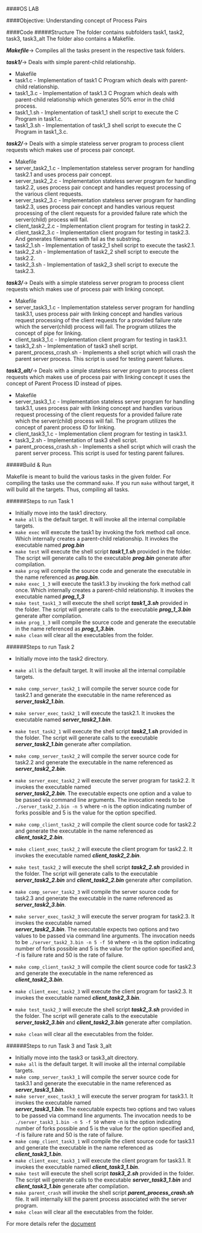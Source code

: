 ####OS LAB

####Objective:
Understanding concept of Process Pairs

####Code 
#####Structure
The folder contains subfolders task1, task2, task3, task3_alt
The folder also contains a Makefile.

***Makefile***-> Compiles all the tasks present in the respective task folders.

***task1/***-> Deals with simple parent-child relationship.
- Makefile 
- task1.c - Implementation of task1 C Program which deals with parent-child relationship. 
- task1_3.c - Implementation of task1.3 C Program which deals with parent-child relationship which generates 50%
              error in the child process. 
- task1_1.sh - Implementation of task1_1 shell script to execute the C Program in task1.c. 
- task1_3.sh - Implementation of task1_3 shell script to execute the C Program in task1_3.c. 

***task2/***-> Deals with a simple stateless server program to process client requests which makes use of process pair concept.
- Makefile 
- server_task2_1.c - Implementation stateless server program for handling task2.1 and uses process pair concept.
- server_task2_2.c - Implementation stateless server program for handling task2.2, uses process pair concept
                     and handles request processing of the various client requests.
- server_task2_3.c - Implementation stateless server program for handling task2.3, uses process pair concept
                     and handles various request processing of the client requests for a provided failure rate
                     which the server(child) process will fail.
- client_task2_2.c - Implementation client program for testing in task2.2.
- client_task2_3.c - Implementation client program for testing in task2.3. And generates filenames with fail as 
                     the substring.
- task2_1.sh - Implementation of task2_1 shell script to execute the task2.1. 
- task2_2.sh - Implementation of task2_2 shell script to execute the task2.2.
- task2_3.sh - Implementation of task2_3 shell script to execute the task2.3.

***task3/***-> Deals with a simple stateless server program to process client requests which makes use of process pair 
               with linking concept.
- Makefile 
- server_task3_1.c - Implementation stateless server program for handling task3.1, uses process pair with linking
                     concept and handles various request processing of the client requests for a provided failure 
                     rate which the server(child) process will fail. The program utilizes the concept of pipe for linking.
- client_task3_1.c - Implementation client program for testing in task3.1.
- task3_2.sh - Implementation of task3 shell script.
- parent_process_crash.sh - Implements a shell script which will crash the parent server process. This script is used for testing parent failures.

***task3_alt/***-> Deals with a simple stateless server program to process client requests which makes use of process pair 
               with linking concept it uses the concept of Parent Process ID instead of pipes.
- Makefile 
- server_task3_1.c - Implementation stateless server program for handling task3.1, uses process pair with linking
                     concept and handles various request processing of the client requests for a provided failure 
                     rate which the server(child) process will fail. The program utilizes the concept of
                     parent process ID for linking.
- client_task3_1.c - Implementation client program for testing in task3.1.
- task3_2.sh - Implementation of task3 shell script.
- parent_process_crash.sh - Implements a shell script which will crash the parent server process. This script is used for testing parent failures.


#####Build & Run

Makefile is meant to build the various tasks in the given folder.
For compiling the tasks use the command ```make```. 
If you run ```make``` without target, it will build all the targets.
Thus, compiling all tasks.

######Steps to run Task 1
 - Initially move into the task1 directory.
 - ```make all``` is the default target. It will invoke all the internal compilable targets.
 - ```make exec``` will execute the task1 by invoking the fork method call once. Which internally 
 creates a parent-child relationship. It invokes the executable named ***prog.bin***
 - ```make test``` will execute the shell script ***task1_1.sh*** provided in the folder. The script will generate 
 calls to the executable ***prog.bin*** generate after compilation.
 - ```make prog``` will compile the source code and generate the executable in the name referenced as ***prog.bin***.
 - ```make exec_1_3``` will execute the task1.3 by invoking the fork method call once. Which internally 
 creates a parent-child relationship. It invokes the executable named ***prog_1_3***
 - ```make test_task1_3``` will execute the shell script ***task1_3.sh*** provided in the folder. The script will generate 
 calls to the executable ***prog_1_3.bin*** generate after compilation.
 - ```make prog_1_3``` will compile the source code and generate the executable in the name referenced as ***prog_1_3.bin***.
 - ```make clean``` will clear all the executables from the folder.
 
######Steps to run Task 2
 - Initially move into the task2 directory.
 - ```make all``` is the default target. It will invoke all the internal compilable targets.
 - ```make comp_server_task2_1``` will compile the server source code for task2.1 and generate the executable in the name                                   referenced as ***server_task2_1.bin***.
 - ```make server_exec_task2_1``` will execute the task2.1. It invokes the executable named ***server_task2_1.bin***.
 - ```make test_task2_1``` will execute the shell script ***task2_1.sh*** provided in the folder. The script will generate 
                           calls to the executable ***server_task2_1.bin*** generate after compilation.
 - ```make comp_server_task2_2``` will compile the server source code for task2.2 and generate the executable in the name                                   referenced as ***server_task2_2.bin***. 
 - ```make server_exec_task2_2``` will execute the server program for task2.2. It invokes the executable named  
                                  ***server_task2_2.bin***. The executable expects one option and a value to be passed 
                                  via command line arguments. The invocation needs to be ```./server_task2_2.bin -n 5``` where -n is the option indicating number of forks possible and 5 is the value for the option specified.
 - ```make comp_client_task2_2``` will compile the client source code for task2.2 and generate the executable in the name                                   referenced as ***client_task2_2.bin***. 
 - ```make client_exec_task2_2``` will execute the client program for task2.2. It invokes the executable named                                              ***client_task2_2.bin***.
 - ```make test_task2_2``` will execute the shell script ***task2_2.sh*** provided in the folder. The script will generate 
                           calls to the executable ***server_task2_2.bin*** and ***client_task2_2.bin*** generate after compilation.
 - ```make comp_server_task2_3``` will compile the server source code for task2.3 and generate the executable in the name                                   referenced as ***server_task2_3.bin***. 
 - ```make server_exec_task2_3``` will execute the server program for task2.3. It invokes the executable named  
                                  ***server_task2_3.bin***. The executable expects two options and two values to be passed 
                                  via command line arguments. The invocation needs to be ```./server_task2_3.bin -n 5 -f 50``` where -n is the option indicating number of forks possible and 5 is the value for the option specified and, -f is failure rate and 50 is the rate of failure.
 - ```make comp_client_task2_3``` will compile the client source code for task2.3 and generate the executable in the name                                   referenced as ***client_task2_3.bin***. 
 - ```make client_exec_task2_3``` will execute the client program for task2.3. It invokes the executable named                                              ***client_task2_3.bin***.
 - ```make test_task2_3``` will execute the shell script ***task2_3.sh*** provided in the folder. The script will generate 
                           calls to the executable ***server_task2_3.bin*** and ***client_task2_3.bin*** generate after compilation.
   
 - ```make clean``` will clear all the executables from the folder.
 
######Steps to run Task 3 and Task 3_alt
 - Initially move into the task3 or task3_alt directory.
 - ```make all``` is the default target. It will invoke all the internal compilable targets.
 - ```make comp_server_task3_1``` will compile the server source code for task3.1 and generate the executable in the name                                   referenced as ***server_task3_1.bin***. 
 - ```make server_exec_task3_1``` will execute the server program for task3.1. It invokes the executable named  
                                  ***server_task3_1.bin***. The executable expects two options and two values to be passed 
                                  via command line arguments. The invocation needs to be ```./server_task3_1.bin -n 5 -f 50``` where -n is the option indicating number of forks possible and 5 is the value for the option specified and, -f is failure rate and 50 is the rate of failure.
 - ```make comp_client_task3_1``` will compile the client source code for task3.1 and generate the executable in the name                                   referenced as ***client_task3_1.bin***. 
 - ```make client_exec_task3_1``` will execute the client program for task3.1. It invokes the executable named                                              ***client_task3_1.bin***.
 - ```make test``` will execute the shell script ***task3_2.sh*** provided in the folder. The script will generate 
                  calls to the executable ***server_task3_1.bin*** and ***client_task3_1.bin*** generate after compilation.
 - ```make parent_crash``` will invoke the shell script ***parent_process_crash.sh*** file. It will internally kill the parent process associated with the server program.
 - ```make clean``` will clear all the executables from the folder.

 For more details refer the [document](https://github.com/m4n1c22/OS2_Lab/blob/master/Lab1/doc/lab1-process-pairs.pdf)
 
